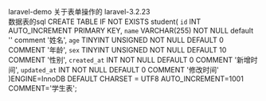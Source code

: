 laravel-demo   关于表单操作的
laravel-3.2.23  
数据表的sql
CREATE TABLE IF NOT EXISTS student(
                `id` INT AUTO_INCREMENT PRIMARY KEY,
                `name` VARCHAR(255) NOT NULL default '' comment '姓名',
                `age` TINYINT UNSIGNED NOT NULL DEFAULT 0 COMMENT '年龄',
                `sex` TINYINT UNSIGNED NOT NULL DEFAULT 10 COMMENT '性别',
                `created_at` INT NOT NULL DEFAULT 0 COMMENT '新增时间',
                `updated_at` INT NOT NULL DEFAULT 0 COMMENT '修改时间'
            )ENGINE=InnoDB DEFAULT CHARSET = UTF8 AUTO_INCREMENT=1001 COMMENT='学生表';

